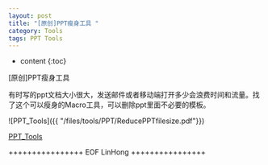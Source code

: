 ```yaml
---
layout: post
title: "[原创]PPT瘦身工具 "
category: Tools
tags: PPT Tools
---
```


* content
{:toc}


[原创]PPT瘦身工具 

有时写的ppt文档大小很大，发送邮件或者移动端打开多少会浪费时间和流量。找了这个可以瘦身的Macro工具，可以删除ppt里面不必要的模板。







![PPT_Tools]({{ "/files/tools/PPT/ReducePPTfilesize.pdf"}})


[PPT_Tools](/files/tools/PPT/ReducePPTfilesize.pdf)





++++++++++++++++ EOF LinHong ++++++++++++++++	